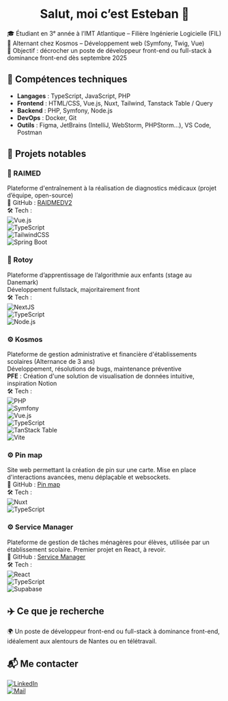 <h1 align="center">Salut, moi c’est Esteban 👋</h1>

🎓 Étudiant en 3ᵉ année à l’IMT Atlantique – Filière Ingénierie Logicielle (FIL)  
💼 Alternant chez Kosmos – Développement web (Symfony, Twig, Vue)  
🎯 Objectif : décrocher un poste de développeur front-end ou full-stack à dominance front-end dès septembre 2025



## 🔧 Compétences techniques

- **Langages** : TypeScript, JavaScript, PHP  
- **Frontend** : HTML/CSS, Vue.js, Nuxt, Tailwind, Tanstack Table / Query  
- **Backend** : PHP, Symfony, Node.js  
- **DevOps** : Docker, Git  
- **Outils** : Figma, JetBrains (IntelliJ, WebStorm, PHPStorm...), VS Code, Postman



## 🌱 Projets notables

### 🎒 RAIMED  
Plateforme d'entraînement à la réalisation de diagnostics médicaux (projet d’équipe, open-source)  
🔗 GitHub : [RAIDMEDV2](https://github.com/RAIDMED-PROJECT-ORG/RAIDMEDV2)  
🛠️ Tech :  
![Vue.js](https://img.shields.io/badge/Vue.js-35495E?style=for-the-badge&logo=vue.js&logoColor=4FC08D)  
![TypeScript](https://img.shields.io/badge/TypeScript-3178C6?style=for-the-badge&logo=typescript&logoColor=white)  
![TailwindCSS](https://img.shields.io/badge/TailwindCSS-38B2AC?style=for-the-badge&logo=tailwind-css&logoColor=white)  
![Spring Boot](https://img.shields.io/badge/-Spring_Boot-6DB33F?style=flat-square&logo=springboot&logoColor=white)



### 🧒 Rotoy  
Plateforme d’apprentissage de l’algorithmie aux enfants (stage au Danemark)  
Développement fullstack, majoritairement front  
🛠️ Tech :  
![NextJS](https://img.shields.io/badge/NextJS-20232A?style=for-the-badge&logo=react&logoColor=61DAFB)  
![TypeScript](https://img.shields.io/badge/TypeScript-3178C6?style=for-the-badge&logo=typescript&logoColor=white)  
![Node.js](https://img.shields.io/badge/Node.js-339933?style=for-the-badge&logo=nodedotjs&logoColor=white)



### ⚙️ Kosmos  
Plateforme de gestion administrative et financière d'établissements scolaires (Alternance de 3 ans)  
Développement, résolutions de bugs, maintenance préventive  
**PFE** : Création d'une solution de visualisation de données intuitive, inspiration Notion  
🛠️ Tech :  
![PHP](https://img.shields.io/badge/PHP-777BB4?style=for-the-badge&logo=php&logoColor=white)  
![Symfony](https://img.shields.io/badge/Symfony-000000?style=for-the-badge&logo=symfony&logoColor=white)  
![Vue.js](https://img.shields.io/badge/Vue.js-35495E?style=for-the-badge&logo=vue.js&logoColor=4FC08D)  
![TypeScript](https://img.shields.io/badge/TypeScript-3178C6?style=for-the-badge&logo=typescript&logoColor=white)  
![TanStack Table](https://img.shields.io/badge/TanStack--Table-000000?style=for-the-badge&logo=tableau&logoColor=white)  
![Vite](https://img.shields.io/badge/Vite-646CFF?style=for-the-badge&logo=vite&logoColor=white)



### ⚙️ Pin map  
Site web permettant la création de pin sur une carte. Mise en place d'interactions avancées, menu déplaçable et websockets.  
🔗 GitHub : [Pin map](https://github.com/EstebanzG/PinMap)  
🛠️ Tech :  
![Nuxt](https://img.shields.io/badge/-Nuxt-00C58E?style=flat-square&logo=nuxtdotjs&logoColor=white)  
![TypeScript](https://img.shields.io/badge/TypeScript-3178C6?style=for-the-badge&logo=typescript&logoColor=white)



### ⚙️ Service Manager  
Plateforme de gestion de tâches ménagères pour élèves, utilisée par un établissement scolaire. Premier projet en React, à revoir.  
🔗 GitHub : [Service Manager](https://github.com/EstebanzG/ServicesManager)  
🛠️ Tech :  
![React](https://img.shields.io/badge/-React-61DAFB?style=flat-square&logo=react&logoColor=white)  
![TypeScript](https://img.shields.io/badge/TypeScript-3178C6?style=for-the-badge&logo=typescript&logoColor=white)  
![Supabase](https://img.shields.io/badge/-Supabase-3ECF8E?style=flat-square&logo=supabase&logoColor=white)



## ✈️ Ce que je recherche

🌍 Un poste de développeur front-end ou full-stack à dominance front-end, idéalement aux alentours de Nantes ou en télétravail.



## 📬 Me contacter

[![LinkedIn](https://img.shields.io/badge/-LinkedIn-blue?style=flat-square&logo=linkedin)](https://www.linkedin.com/in/gomez-esteban/)  
[![Mail](https://img.shields.io/badge/-Email-%23333?style=flat-square&logo=gmail&logoColor=white)](mailto:gomez.esteban@outlook.fr)
